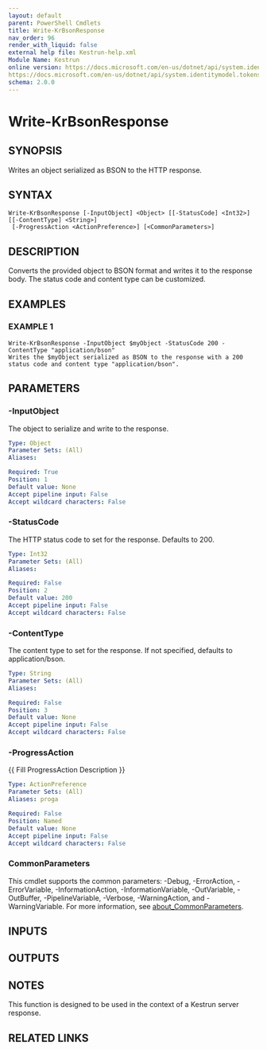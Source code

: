 ```yaml
---
layout: default
parent: PowerShell Cmdlets
title: Write-KrBsonResponse
nav_order: 96
render_with_liquid: false
external help file: Kestrun-help.xml
Module Name: Kestrun
online version: https://docs.microsoft.com/en-us/dotnet/api/system.identitymodel.tokens.jwt.jwtsecuritytoken?view=azure-dotnet
https://docs.microsoft.com/en-us/dotnet/api/system.identitymodel.tokens.jwt.jwtsecuritytokenhandler?view=azure-dotnet
schema: 2.0.0
---
```


# Write-KrBsonResponse

## SYNOPSIS
Writes an object serialized as BSON to the HTTP response.

## SYNTAX

```
Write-KrBsonResponse [-InputObject] <Object> [[-StatusCode] <Int32>] [[-ContentType] <String>]
 [-ProgressAction <ActionPreference>] [<CommonParameters>]
```

## DESCRIPTION
Converts the provided object to BSON format and writes it to the response body.
The status code and content type can be customized.

## EXAMPLES

### EXAMPLE 1
```
Write-KrBsonResponse -InputObject $myObject -StatusCode 200 -ContentType "application/bson"
Writes the $myObject serialized as BSON to the response with a 200 status code and content type "application/bson".
```

## PARAMETERS

### -InputObject
The object to serialize and write to the response.

```yaml
Type: Object
Parameter Sets: (All)
Aliases:

Required: True
Position: 1
Default value: None
Accept pipeline input: False
Accept wildcard characters: False
```

### -StatusCode
The HTTP status code to set for the response.
Defaults to 200.

```yaml
Type: Int32
Parameter Sets: (All)
Aliases:

Required: False
Position: 2
Default value: 200
Accept pipeline input: False
Accept wildcard characters: False
```

### -ContentType
The content type to set for the response.
If not specified, defaults to application/bson.

```yaml
Type: String
Parameter Sets: (All)
Aliases:

Required: False
Position: 3
Default value: None
Accept pipeline input: False
Accept wildcard characters: False
```

### -ProgressAction
{{ Fill ProgressAction Description }}

```yaml
Type: ActionPreference
Parameter Sets: (All)
Aliases: proga

Required: False
Position: Named
Default value: None
Accept pipeline input: False
Accept wildcard characters: False
```

### CommonParameters
This cmdlet supports the common parameters: -Debug, -ErrorAction, -ErrorVariable, -InformationAction, -InformationVariable, -OutVariable, -OutBuffer, -PipelineVariable, -Verbose, -WarningAction, and -WarningVariable. For more information, see [about_CommonParameters](http://go.microsoft.com/fwlink/?LinkID=113216).

## INPUTS

## OUTPUTS

## NOTES
This function is designed to be used in the context of a Kestrun server response.

## RELATED LINKS
